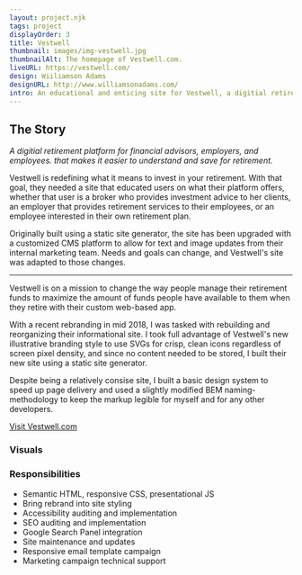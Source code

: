 ```yaml
---
layout: project.njk
tags: project
displayOrder: 3
title: Vestwell
thumbnail: images/img-vestwell.jpg
thumbnailAlt: The homepage of Vestwell.com.
liveURL: https://vestwell.com/
design: Wiiliamson Adams
designURL: http://www.williamsonadams.com/
intro: An educational and enticing site for Vestwell, a digitial retirement platform, to feature their product and their rebranding.
---
```


## The Story

_A digitial retirement platform for financial advisors, employers, and employees. that makes it easier to understand and save for retirement._

Vestwell is redefining what it means to invest in your retirement. With that goal, they needed a site that educated users on what their platform offers, whether that user is a broker who provides investment advice to her clients, an employer that provides retirement services to their employees, or an employee interested in their own retirement plan.

Originally built using a static site generator, the site has been upgraded with a customized CMS platform to allow for text and image updates from their internal marketing team. Needs and goals can change, and Vestwell's site was adapted to those changes.

---

Vestwell is on a mission to change the way people manage their retirement funds to maximize the amount of funds people have available to them when they retire with their custom web-based app.

With a recent rebranding in mid 2018, I was tasked with rebuilding and reorganizing their informational site. I took full advantage of Vestwell's new illustrative branding style to use SVGs for crisp, clean icons regardless of screen pixel density, and since no content needed to be stored, I built their new site using a static site generator.

Despite being a relatively consise site, I built a basic design system to speed up page delivery and used a slightly modified BEM naming-methodology to keep the markup legible for myself and for any other developers.

[Visit Vestwell.com](http://vestwell.com/)

### Visuals

### Responsibilities

- Semantic HTML, responsive CSS, presentational JS
- Bring rebrand into site styling
- Accessibility auditing and implementation
- SEO auditing and implementation
- Google Search Panel integration
- Site maintenance and updates
- Responsive email template campaign
- Marketing campaign technical support
